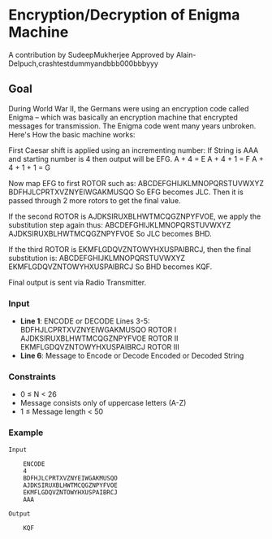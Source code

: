 # Encryption/Decryption of Enigma Machine
A contribution by SudeepMukherjee
 Approved by Alain-Delpuch,crashtestdummyandbbb000bbbyyy

## Goal
During World War II, the Germans were using an encryption code called Enigma – which was basically an encryption machine that encrypted messages for transmission. The Enigma code went many years unbroken. Here's How the basic machine works:

First Caesar shift is applied using an incrementing number:
If String is AAA and starting number is 4 then output will be EFG.
A + 4 = E
A + 4 + 1 = F
A + 4 + 1 + 1 = G

Now map EFG to first ROTOR such as:
ABCDEFGHIJKLMNOPQRSTUVWXYZ
BDFHJLCPRTXVZNYEIWGAKMUSQO
So EFG becomes JLC. Then it is passed through 2 more rotors to get the final value.

If the second ROTOR is AJDKSIRUXBLHWTMCQGZNPYFVOE, we apply the substitution step again thus:
ABCDEFGHIJKLMNOPQRSTUVWXYZ
AJDKSIRUXBLHWTMCQGZNPYFVOE
So JLC becomes BHD.

If the third ROTOR is EKMFLGDQVZNTOWYHXUSPAIBRCJ, then the final substitution is:
ABCDEFGHIJKLMNOPQRSTUVWXYZ
EKMFLGDQVZNTOWYHXUSPAIBRCJ
So BHD becomes KQF.

Final output is sent via Radio Transmitter.

### Input
* **Line 1**: ENCODE or DECODE
Lines 3-5:
BDFHJLCPRTXVZNYEIWGAKMUSQO ROTOR I
AJDKSIRUXBLHWTMCQGZNPYFVOE ROTOR II
EKMFLGDQVZNTOWYHXUSPAIBRCJ ROTOR III
* **Line 6**: Message to Encode or Decode
Encoded or Decoded String

### Constraints
* 0 ≤ N < 26
* Message consists only of uppercase letters (A-Z)
* 1 ≤ Message length < 50

### Example

    Input

        ENCODE
        4
        BDFHJLCPRTXVZNYEIWGAKMUSQO
        AJDKSIRUXBLHWTMCQGZNPYFVOE
        EKMFLGDQVZNTOWYHXUSPAIBRCJ
        AAA

    Output

        KQF        